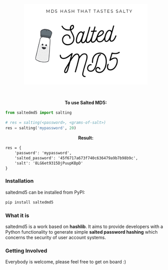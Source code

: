 
<p align="center"><img width=77% alt="" src="https://github.com/nat236919/saltedmd5/blob/master/docs/img/saltedmd5_logo_resized.png?raw=true"></p>

<p align="center">
<a href="https://pypi.org/project/saltedmd5/"><img alt="" src="https://img.shields.io/badge/pypi-0.0.2-blue.svg" align="center"></a>
<a href="https://github.com/nat236919/saltedmd5/blob/master/LICENSE"><img alt="" src="https://img.shields.io/pypi/l/saltedmd5" align="center"></a>
</p>

<p align="center"><b>To use Salted MD5:</b></p>

```python
from saltedmd5 import salting
```

```python
# res = salting(<password>, <grams-of-salt>)
res = salting('mypassword', 20)
```

<p align="center"><b>Result:</b></p>

```
res = {
	'password': 'mypassword',
	'salted_password': '45f6717a673f740c636479a9b7b98b9c',
	'salt': '8LG6et9315DjPuupKBpD'
}
```

### Installation

saltedmd5 can be installed from PyPI:

```bash
pip install saltedmd5
```

###  What it is
saltedmd5 is a work based on <b>hashlib</b>. It aims to provide developers with a Python functionality to generate simple **salted password hashing** which concerns the security of user account systems.

###  Getting Involved
Everybody is welcome, please feel free to get on board :)
